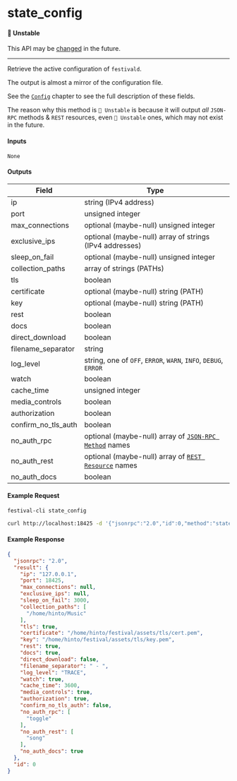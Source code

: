# state_config

#### 🔴 Unstable
This API may be [changed](/api-stability/marker.md) in the future.

---

Retrieve the active configuration of `festivald`.

The output is almost a mirror of the configuration file.

See the [`Config`](/config.md) chapter to see the full description of these fields.

The reason why this method is `🔴 Unstable` is because it will output _all_ `JSON-RPC` methods & `REST` resources, even `🔴 Unstable` ones, which may not exist in the future.

#### Inputs

`None`

#### Outputs

| Field               | Type             |
|---------------------|------------------|
| ip                  | string (IPv4 address)
| port                | unsigned integer
| max_connections     | optional (maybe-null) unsigned integer
| exclusive_ips       | optional (maybe-null) array of strings (IPv4 addresses)
| sleep_on_fail       | optional (maybe-null) unsigned integer
| collection_paths    | array of strings (PATHs)
| tls                 | boolean
| certificate         | optional (maybe-null) string (PATH)
| key                 | optional (maybe-null) string (PATH)
| rest                | boolean
| docs                | boolean
| direct_download     | boolean
| filename_separator  | string
| log_level           | string, one of `OFF`, `ERROR`, `WARN`, `INFO`, `DEBUG`, `ERROR`
| watch               | boolean
| cache_time          | unsigned integer
| media_controls      | boolean
| authorization       | boolean
| confirm_no_tls_auth | boolean
| no_auth_rpc         | optional (maybe-null) array of [`JSON-RPC Method`](/json-rpc/json-rpc.md) names
| no_auth_rest        | optional (maybe-null) array of [`REST Resource`](/authorization/rest.md) names
| no_auth_docs        | boolean

#### Example Request
```bash
festival-cli state_config
```
```bash
curl http://localhost:18425 -d '{"jsonrpc":"2.0","id":0,"method":"state_config"}'
```

#### Example Response
```json
{
  "jsonrpc": "2.0",
  "result": {
    "ip": "127.0.0.1",
    "port": 18425,
    "max_connections": null,
    "exclusive_ips": null,
    "sleep_on_fail": 3000,
    "collection_paths": [
      "/home/hinto/Music"
    ],
    "tls": true,
    "certificate": "/home/hinto/festival/assets/tls/cert.pem",
    "key": "/home/hinto/festival/assets/tls/key.pem",
    "rest": true,
    "docs": true,
    "direct_download": false,
    "filename_separator": " - ",
    "log_level": "TRACE",
    "watch": true,
    "cache_time": 3600,
    "media_controls": true,
    "authorization": true,
    "confirm_no_tls_auth": false,
    "no_auth_rpc": [
      "toggle"
    ],
    "no_auth_rest": [
      "song"
    ],
    "no_auth_docs": true
  },
  "id": 0
}
```
